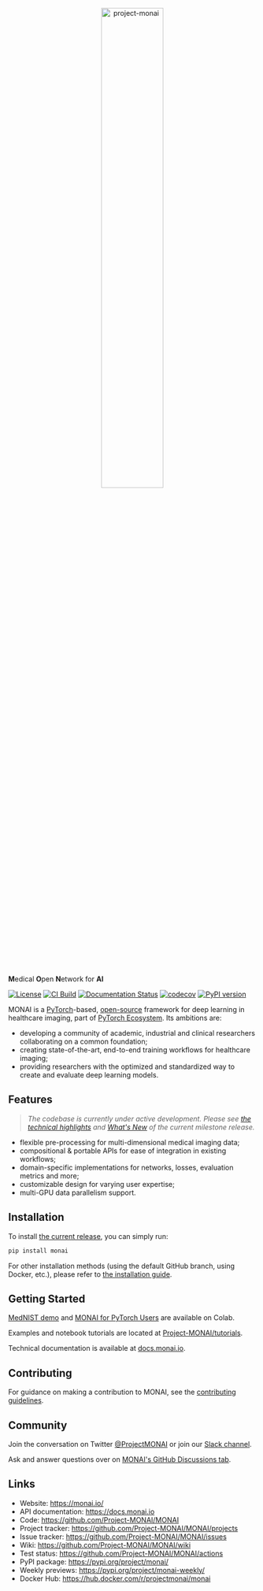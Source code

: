 <p align="center">
  <img src="https://github.com/Project-MONAI/MONAI/blob/dev/docs/images/MONAI-logo-color.png" width="50%" alt='project-monai'>
</p>

**M**edical **O**pen **N**etwork for **AI**

[![License](https://img.shields.io/badge/license-Apache%202.0-green.svg)](https://opensource.org/licenses/Apache-2.0)
[![CI Build](https://github.com/Project-MONAI/MONAI/workflows/build/badge.svg?branch=dev)](https://github.com/Project-MONAI/MONAI/commits/dev)
[![Documentation Status](https://readthedocs.org/projects/monai/badge/?version=latest)](https://docs.monai.io/en/latest/?badge=latest)
[![codecov](https://codecov.io/gh/Project-MONAI/MONAI/branch/dev/graph/badge.svg)](https://codecov.io/gh/Project-MONAI/MONAI)
[![PyPI version](https://badge.fury.io/py/monai.svg)](https://badge.fury.io/py/monai)

MONAI is a [PyTorch](https://pytorch.org/)-based, [open-source](https://github.com/Project-MONAI/MONAI/blob/dev/LICENSE) framework for deep learning in healthcare imaging, part of [PyTorch Ecosystem](https://pytorch.org/ecosystem/).
Its ambitions are:
- developing a community of academic, industrial and clinical researchers collaborating on a common foundation;
- creating state-of-the-art, end-to-end training workflows for healthcare imaging;
- providing researchers with the optimized and standardized way to create and evaluate deep learning models.


## Features
> _The codebase is currently under active development._
> _Please see [the technical highlights](https://docs.monai.io/en/latest/highlights.html) and [What's New](https://docs.monai.io/en/latest/whatsnew.html) of the current milestone release._

- flexible pre-processing for multi-dimensional medical imaging data;
- compositional & portable APIs for ease of integration in existing workflows;
- domain-specific implementations for networks, losses, evaluation metrics and more;
- customizable design for varying user expertise;
- multi-GPU data parallelism support.


## Installation

To install [the current release](https://pypi.org/project/monai/), you can simply run:

```bash
pip install monai
```

For other installation methods (using the default GitHub branch, using Docker, etc.), please refer to [the installation guide](https://docs.monai.io/en/latest/installation.html).

## Getting Started

[MedNIST demo](https://colab.research.google.com/drive/1wy8XUSnNWlhDNazFdvGBHLfdkGvOHBKe) and [MONAI for PyTorch Users](https://colab.research.google.com/drive/1boqy7ENpKrqaJoxFlbHIBnIODAs1Ih1T) are available on Colab.

Examples and notebook tutorials are located at [Project-MONAI/tutorials](https://github.com/Project-MONAI/tutorials).

Technical documentation is available at [docs.monai.io](https://docs.monai.io).

## Contributing
For guidance on making a contribution to MONAI, see the [contributing guidelines](https://github.com/Project-MONAI/MONAI/blob/dev/CONTRIBUTING.md).

## Community
Join the conversation on Twitter [@ProjectMONAI](https://twitter.com/ProjectMONAI) or join our [Slack channel](https://forms.gle/QTxJq3hFictp31UM9).

Ask and answer questions over on [MONAI's GitHub Discussions tab](https://github.com/Project-MONAI/MONAI/discussions).

## Links
- Website: https://monai.io/
- API documentation: https://docs.monai.io
- Code: https://github.com/Project-MONAI/MONAI
- Project tracker: https://github.com/Project-MONAI/MONAI/projects
- Issue tracker: https://github.com/Project-MONAI/MONAI/issues
- Wiki: https://github.com/Project-MONAI/MONAI/wiki
- Test status: https://github.com/Project-MONAI/MONAI/actions
- PyPI package: https://pypi.org/project/monai/
- Weekly previews: https://pypi.org/project/monai-weekly/
- Docker Hub: https://hub.docker.com/r/projectmonai/monai
